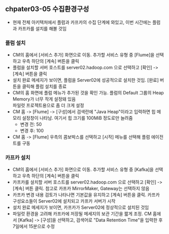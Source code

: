 ## chpater03-05 수집환경구성
- 현재 전체 아키텍처에서 플럼과 카프카의 수집 단계에 와있고, 이번 시간에는 플럼과 카프카를 설치를 해볼 것임

### 플럼 설치
- CM의 홈에서 [서비스 추가] 화면으로 이동. 추가할 서비스 유형 중 [Flume]을 선택하고 우측 하단의 [계속] 버튼을 클릭
- 플럼을 설치할 서버 호스트를 server02.hadoop.com 으로 선택하고 [확인] -> [계속] 버튼을 클릭
- 설치 완료 메세지가 보이면, 플럼을 Server02에 성공적으로 설치한 것임. [완료] 버튼을 클릭해 플럼 설치를 종료
- CM의 홈 화면에 플럼 메뉴가 추가된 것을 확인 가능. 플럼의 Default 그룹의 Heap Memory가 너무 작게 설정돼 있음   
  파일럿 프로젝트용으로 좀 더 크게 설정
- CM 홈 -> [Flume] -> [구성]에서 검색란에 "Java Heap"이라고 입력하면 힙 메모리 설정창이 나타남. 여기서 힙 크기를 100MiB 정도로만 늘려줌
  - 변경 전: 50
  - 변경 후: 100
- CM 홈 -> [Flume] 우측의 콤보박스를 선택하고 [시작] 메뉴를 선택해 플럼 에이전트를 구동  

### 카프카 설치
- CM의 홈에서 [서비스 추가] 화면으로 이동. 추가할 서비스 유형 중 [Kafka]을 선택하고 우측 하단의 [계속] 버튼을 클릭
- 카프카를 설치할 서버 호스트를 server02.hadoop.com 으로 선택하고 [확인] -> [계속] 버튼 클릭. 참고로 카프카 MirrorMaker, Gateway는 선택하지 않음
- 카프카 변경 내용 검토가 나타나면 기본값을 유지하고 [계속] 버튼을 클릭. 카프카 구성요소들이 Server02에 설치되고 카프카 서버가 시작
- 설치 완료 메세지가 보이면, 카프카가 Server02에 정상적으로 설치된 것임
- 파일럿 환경을 고려해 카프카에 저장될 메세지의 보관 기간을 짧게 조정. CM 홈에서 [Kafka] -> [구성]을 선택하고, 검색어로 "Data Retention Time"을 입력한 후 7일에서 15분으로 수정